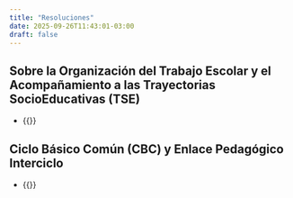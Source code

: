 ```yaml
---
title: "Resoluciones"
date: 2025-09-26T11:43:01-03:00
draft: false
---
```


<style>
/* Estilo para todos los enlaces dentro del shortcode */
a.elink {
  color: #0066cc;
  text-decoration: underline;
  text-decoration-thickness: 2px;
  text-underline-offset: 3px;
  transition: color 0.3s ease;
}

a.elink {
  color: #004080;
}
</style>

## Sobre la Organización del Trabajo Escolar y el Acompañamiento a las Trayectorias SocioEducativas (TSE)

- {{<elink url="pdf/r_1278_2024_TRAYECTORIAS_SOCIOEDUCATIVAS.pdf" txt="1278 / 2024 - Trayectorias SocioEducativas (TSE)">}}

## Ciclo Básico Común (CBC) y Enlace Pedagógico Interciclo

- {{<elink url="pdf/r_1381_2022_MATEMATICA_E_INFORMATICA.pdf" txt="1381 / 2022 - Matemática e Informática">}}

